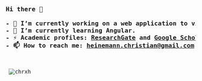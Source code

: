 <pre> <h3>Hi there 👋

- 🔭 I’m currently working on a web application to visualize simulation real-time data.
- 🌱 I’m currently learning Angular.
- ⚡ Academic profiles: <a href="https://www.researchgate.net/profile/Christian_Heinemann">ResearchGate</a> and <a href="https://scholar.google.de/citations?user=iaMMMA0AAAAJ">Google Scholar</a>
- 📫 How to reach me: <a href= "mailto:heinemann.christian@gmail.com">heinemann.christian@gmail.com</a>
</h3>
<p align="left"> <img src="https://komarev.com/ghpvc/?username=chrxh&label=Profile%20views&color=0e75b6&style=flat" alt="chrxh" /> </p> </pre>